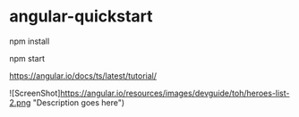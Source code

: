 # angular-quickstart

npm install

npm start

https://angular.io/docs/ts/latest/tutorial/

![ScreenShot]https://angular.io/resources/images/devguide/toh/heroes-list-2.png "Description goes here")
